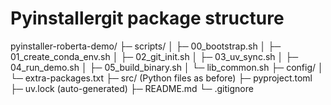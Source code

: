 # Pyinstallergit package structure
pyinstaller-roberta-demo/
├─ scripts/
│  ├─ 00_bootstrap.sh
│  ├─ 01_create_conda_env.sh
│  ├─ 02_git_init.sh
│  ├─ 03_uv_sync.sh
│  ├─ 04_run_demo.sh
│  ├─ 05_build_binary.sh
│  └─ lib_common.sh
├─ config/
│  └─ extra-packages.txt
├─ src/  (Python files as before)
├─ pyproject.toml
├─ uv.lock             (auto-generated)
├─ README.md
└─ .gitignore
